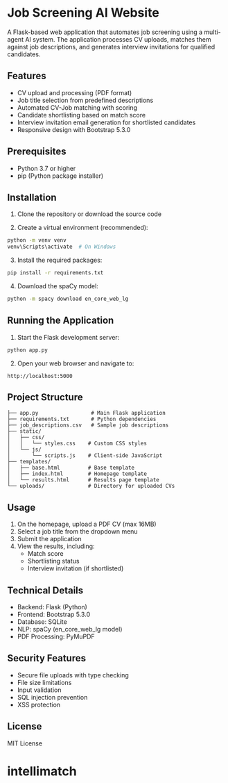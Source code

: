 # Job Screening AI Website

A Flask-based web application that automates job screening using a multi-agent AI system. The application processes CV uploads, matches them against job descriptions, and generates interview invitations for qualified candidates.

## Features

- CV upload and processing (PDF format)
- Job title selection from predefined descriptions
- Automated CV-Job matching with scoring
- Candidate shortlisting based on match score
- Interview invitation email generation for shortlisted candidates
- Responsive design with Bootstrap 5.3.0

## Prerequisites

- Python 3.7 or higher
- pip (Python package installer)

## Installation

1. Clone the repository or download the source code

2. Create a virtual environment (recommended):
```bash
python -m venv venv
venv\Scripts\activate  # On Windows
```

3. Install the required packages:
```bash
pip install -r requirements.txt
```

4. Download the spaCy model:
```bash
python -m spacy download en_core_web_lg
```

## Running the Application

1. Start the Flask development server:
```bash
python app.py
```

2. Open your web browser and navigate to:
```
http://localhost:5000
```

## Project Structure

```
├── app.py                 # Main Flask application
├── requirements.txt       # Python dependencies
├── job_descriptions.csv   # Sample job descriptions
├── static/
│   ├── css/
│   │   └── styles.css    # Custom CSS styles
│   └── js/
│       └── scripts.js    # Client-side JavaScript
├── templates/
│   ├── base.html         # Base template
│   ├── index.html        # Homepage template
│   └── results.html      # Results page template
└── uploads/              # Directory for uploaded CVs
```

## Usage

1. On the homepage, upload a PDF CV (max 16MB)
2. Select a job title from the dropdown menu
3. Submit the application
4. View the results, including:
   - Match score
   - Shortlisting status
   - Interview invitation (if shortlisted)

## Technical Details

- Backend: Flask (Python)
- Frontend: Bootstrap 5.3.0
- Database: SQLite
- NLP: spaCy (en_core_web_lg model)
- PDF Processing: PyMuPDF

## Security Features

- Secure file uploads with type checking
- File size limitations
- Input validation
- SQL injection prevention
- XSS protection

## License

MIT License
# intellimatch